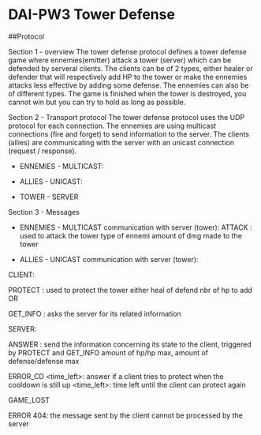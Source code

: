 # DAI-PW3 Tower Defense

##Protocol

Section 1 - overview
The tower defense protocol defines a tower defense game where ennemies(emitter) attack a tower (server) which can be defended by serveral clients. The clients can be of 2 types, either healer or defender that will respectively add HP to the tower or make the ennemies attacks less effective by adding some defense. The ennemies can also be of different types. The game is finished when the tower is destroyed, you cannot win but you can try to hold as long as possible.

Section 2 - Transport protocol
The tower defense protocol uses the UDP protocol for each connection. The ennemies are using multicast connections (fire and forget) to send information to the server. The clients (allies) are communicating with the server with an unicast connection (request / response). 

- ENNEMIES - MULTICAST:


- ALLIES - UNICAST:


- TOWER - SERVER

Section 3 - Messages

- ENNEMIES - MULTICAST communication with server (tower):
ATTACK <type> <dmg>: used to attack the tower
  <type> type of ennemi
  <dmg>  amount of dmg made to the tower

- ALLIES - UNICAST communication with server (tower):

CLIENT:

PROTECT <type> <amount>: used to protect the tower
  <type> either heal of defend 
  <amount> nbr of hp to add OR 

GET_INFO : asks the server for its related information

SERVER: 

ANSWER <info>: send the information concerning its state to the client, triggered by PROTECT and GET_INFO
  <info> amount of hp/hp max, amount of defense/defense max

ERROR_CD <time_left>: answer if a client tries to protect when the cooldown is still up
  <time_left>: time left until the client can protect again

GAME_LOST

ERROR 404: the message sent by the client cannot be processed by the server
      